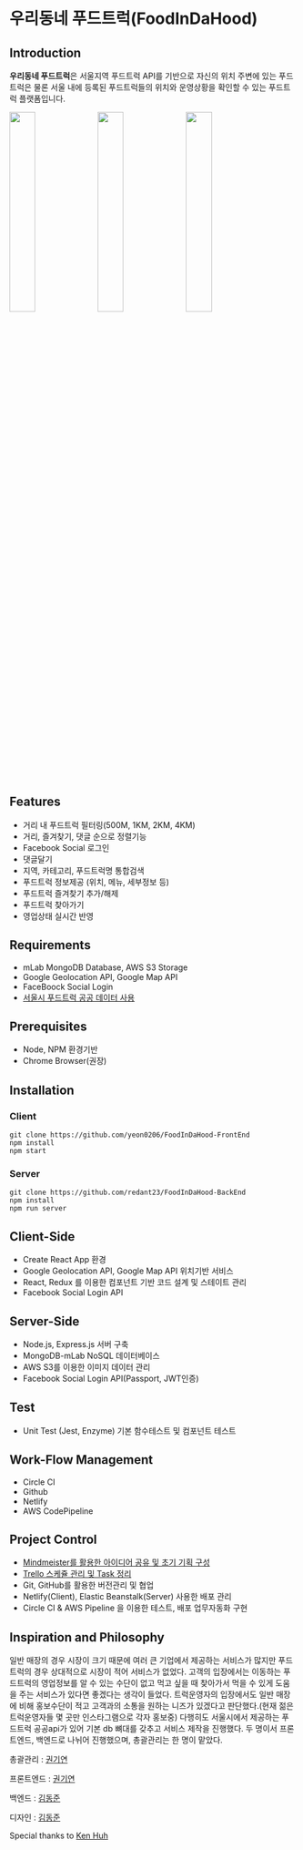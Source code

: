 # **우리동네 푸드트럭(FoodInDaHood)**

## Introduction

**우리동네 푸드트럭**은 서울지역 푸드트럭 API를 기반으로 자신의 위치 주변에 있는 푸드트럭은 물론 서울 내에 등록된 푸드트럭들의 위치와 운영상황을 확인할 수 있는 푸드트럭 플랫폼입니다.

<img src="https://t1.daumcdn.net/thumb/R1280x0/?fname=http://t1.daumcdn.net/brunch/service/user/1aNR/image/Xk2YVqAV3qVo2xuGJzkftBff6mk.png" width="30%" height="30%"></img>
<img src="https://t1.daumcdn.net/thumb/R1280x0/?fname=http://t1.daumcdn.net/brunch/service/user/1aNR/image/n6m0Uue8FCDVyojFPRO2UQXdotw.png" width="30%" height="30%"></img>
<img src="https://t1.daumcdn.net/thumb/R1280x0/?fname=http://t1.daumcdn.net/brunch/service/user/1aNR/image/9lMQhAYERu0zLuhsZIlRzFYGITI.png" width="30%" height="30%"></img>

## Features

- 거리 내 푸드트럭 필터링(500M, 1KM, 2KM, 4KM)
- 거리, 즐겨찾기, 댓글 순으로 정렬기능
- Facebook Social 로그인
- 댓글달기
- 지역, 카테고리, 푸드트럭명 통합검색
- 푸드트럭 정보제공 (위치, 메뉴, 세부정보 등)
- 푸드트럭 즐겨찾기 추가/해제
- 푸드트럭 찾아가기
- 영업상태 실시간 반영

## Requirements

- mLab MongoDB Database, AWS S3 Storage
- Google Geolocation API, Google Map API
- FaceBoock Social Login
- [서울시 푸드트럭 공공 데이터 사용](https://www.data.go.kr/dataset/3072599/fileData.do)

## Prerequisites

- Node, NPM 환경기반
- Chrome Browser(권장)

## Installation

### Client
```
git clone https://github.com/yeon0206/FoodInDaHood-FrontEnd
npm install
npm start
```

### Server
```
git clone https://github.com/redant23/FoodInDaHood-BackEnd
npm install
npm run server
```

## Client-Side

- Create React App 환경
- Google Geolocation API, Google Map API 위치기반 서비스
- React, Redux 를 이용한 컴포넌트 기반 코드 설계 및 스테이트 관리
- Facebook Social Login API

## Server-Side

- Node.js, Express.js 서버 구축
- MongoDB-mLab NoSQL 데이터베이스
- AWS S3를 이용한 이미지 데이터 관리
- Facebook Social Login API(Passport, JWT인증)

## Test
- Unit Test (Jest, Enzyme) 기본 함수테스트 및 컴포넌트 테스트

## Work-Flow Management
- Circle CI
- Github
- Netlify
- AWS CodePipeline

## Project Control
- [Mindmeister를 활용한 아이디어 공유 및 초기 기획 구성](https://www.mindmeister.com/1126545775?t=OUh1i8cm6y)
- [Trello 스케쥴 관리 및 Task 정리](https://trello.com/b/1E0mVL4Z/%EC%9A%B0%EB%A6%AC%EB%8F%99%EB%84%A4-%ED%91%B8%EB%93%9C%ED%8A%B8%EB%9F%AD-food-in-da-hood)
- Git, GitHub를 활용한 버전관리 및 협업
- Netlify(Client), Elastic Beanstalk(Server) 사용한 배포 관리
- Circle CI & AWS Pipeline 을 이용한 테스트, 배포 업무자동화 구현

## Inspiration and Philosophy

일반 매장의 경우 시장이 크기 때문에 여러 큰 기업에서 제공하는 서비스가 많지만 푸드트럭의 경우 상대적으로 시장이 적어
서비스가 없었다. 고객의 입장에서는 이동하는 푸드트럭의 영업정보를 알 수 있는 수단이 없고 먹고 싶을 때 찾아가서 먹을 수 있게 
도움을 주는 서비스가 있다면 좋겠다는 생각이 들었다. 트럭운영자의 입장에서도 일반 매장에 비해 홍보수단이 적고 고객과의 소통을 원하는
니즈가 있겠다고 판단했다.(현재 젊은 트럭운영자들 몇 곳만 인스타그램으로 각자 홍보중)
다행히도 서울시에서 제공하는 푸드트럭 공공api가 있어 기본 db 뼈대를 갖추고 서비스 제작을 진행했다.
두 명이서 프론트엔드, 백엔드로 나뉘어 진행했으며, 총괄관리는 한 명이 맡았다.

총괄관리 : [권기연](https://github.com/yeon0206)

프론트엔드 : [권기연](https://github.com/yeon0206)

백엔드 : [김동준](https://github.com/redant23)

디자인 : [김동준](https://github.com/redant23)

Special thanks to [Ken Huh](https://github.com/Ken123777)

